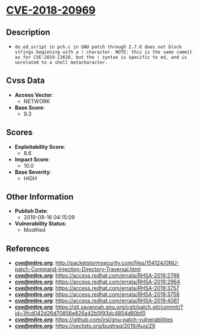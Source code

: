 
# [CVE-2018-20969](http://packetstormsecurity.com/files/154124/GNU-patch-Command-Injection-Directory-Traversal.html)

## Description

- `do_ed_script in pch.c in GNU patch through 2.7.6 does not block strings beginning with a ! character. NOTE: this is the same commit as for CVE-2019-13638, but the ! syntax is specific to ed, and is unrelated to a shell metacharacter.`

## Cvss Data

- **Access Vector**:
  - NETWORK
- **Base Score**:
  - 9.3

## Scores

- **Exploitability Score**:
  - 8.6
- **Impact Score**:
  - 10.0
- **Base Severity**:
  - HIGH

## Other Information

- **Publish Date**:
  - 2019-08-16 04:15:09
- **Vulnerability Status**:
  - Modified

## References

- **cve@mitre.org**: http://packetstormsecurity.com/files/154124/GNU-patch-Command-Injection-Directory-Traversal.html
- **cve@mitre.org**: https://access.redhat.com/errata/RHSA-2019:2798
- **cve@mitre.org**: https://access.redhat.com/errata/RHSA-2019:2964
- **cve@mitre.org**: https://access.redhat.com/errata/RHSA-2019:3757
- **cve@mitre.org**: https://access.redhat.com/errata/RHSA-2019:3758
- **cve@mitre.org**: https://access.redhat.com/errata/RHSA-2019:4061
- **cve@mitre.org**: https://git.savannah.gnu.org/cgit/patch.git/commit/?id=3fcd042d26d70856e826a42b5f93dc4854d80bf0
- **cve@mitre.org**: https://github.com/irsl/gnu-patch-vulnerabilities
- **cve@mitre.org**: https://seclists.org/bugtraq/2019/Aug/29
